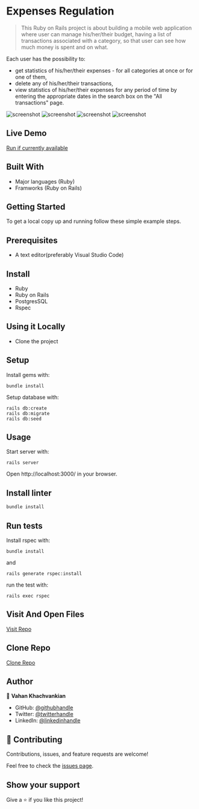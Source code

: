 # Expenses Regulation

> This Ruby on Rails project is about building a mobile web application where user can manage his/her/their budget, having a list of transactions associated with a category, so that user can see how much money is spent and on what. 

Each user has the possibility to:

- get statistics of his/her/their expenses - for all categories at once or for one of them,
- delete any of his/her/their transactions,
- view statistics of his/her/their expenses for any period of time by entering the appropriate dates in the search box on the "All transactions" page.

![screenshot](./app_screenshot1.png)
![screenshot](./app_screenshot2.png)
![screenshot](./app_screenshot3.png)
![screenshot](./app_screenshot4.png)

## Live Demo

[Run if currently available]()

## Built With

- Major languages (Ruby)
- Framworks (Ruby on Rails)

## Getting Started

To get a local copy up and running follow these simple example steps.

## Prerequisites

- A text editor(preferably Visual Studio Code)

## Install

- Ruby
- Ruby on Rails
- PostgresSQL
- Rspec

## Using it Locally

- Clone the project

## Setup

Install gems with:

```
bundle install
```

Setup database with:

```
rails db:create
rails db:migrate
rails db:seed
```

## Usage

Start server with:

```
rails server
```

Open http://localhost:3000/ in your browser.

## Install linter

```bash
bundle install
```

## Run tests

Install rspec with:

```
bundle install
```

and

```
rails generate rspec:install
```

run the test with:

```
rails exec rspec
```

## Visit And Open Files

[Visit Repo](https://github.com/Gegardus/expenses-regulation)

## Clone Repo

[Clone Repo](https://github.com/Gegardus/expenses-regulation.git)

## Author

👤 **Vahan Khachvankian**

- GitHub: [@githubhandle](https://github.com/Gegardus)
- Twitter: [@twitterhandle](https://twitter.com/Gegardus)
- LinkedIn: [@linkedinhandle](https://www.linkedin.com/in/vahan-khachvankian)

## 🤝 Contributing

Contributions, issues, and feature requests are welcome!

Feel free to check the [issues page](https://github.com/Gegardus/expenses-regulation/issues).

## Show your support

Give a ⭐️ if you like this project!
